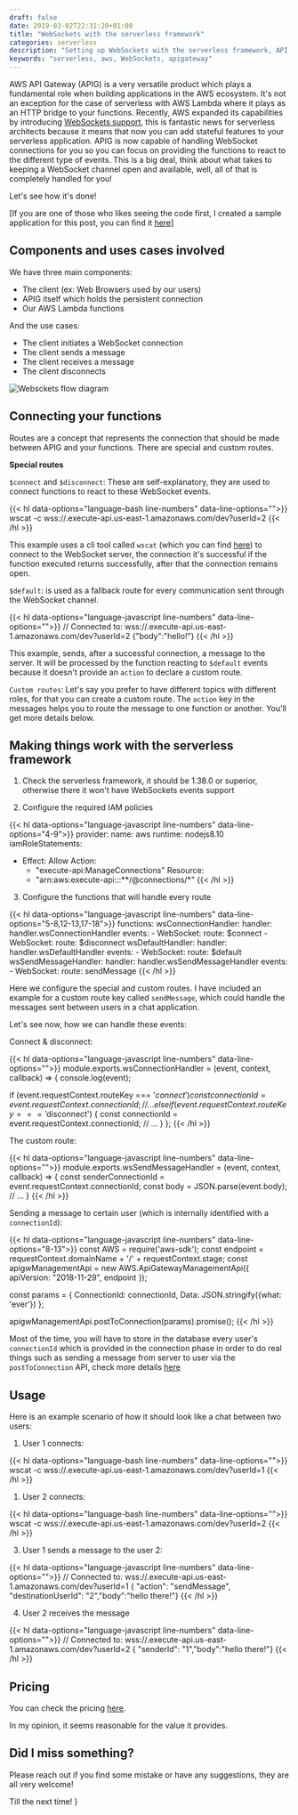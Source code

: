 ```yaml
--- 
draft: false
date: 2019-03-02T22:31:20+01:00
title: "WebSockets with the serverless framework"
categories: serverless
description: "Setting up WebSockets with the serverless framework, API Gateway and AWS"
keywords: "serverless, aws, WebSockets, apigateway"
---
```


AWS API Gateway (APIG) is a very versatile product which plays a fundamental role when building applications in the AWS ecosystem. It's not an exception for the case of serverless with AWS Lambda where it plays as an HTTP bridge to your functions. Recently, AWS expanded its capabilities by introducing [WebSockets support](https://aws.amazon.com/blogs/compute/announcing-WebSocket-apis-in-amazon-api-gateway/), this is fantastic news for serverless architects because it means that now you can add stateful features to your serverless application. APIG is now capable of handling WebSocket connections for you so you can focus on providing the functions to react to the different type of events. This is a big deal, think about what takes to keeping a WebSocket channel open and available, well, all of that is completely handled for you!

Let's see how it's done!

[If you are one of those who likes seeing the code first, I created a sample application for this post, you can find it [here](https://github.com/ccverak/serverless-WebSockets-demo)]


## Components and uses cases involved

We have three main components:

- The client (ex: Web Browsers used by our users)
- APIG itself which holds the persistent connection
- Our AWS Lambda functions

And the use cases:

- The client initiates a WebSocket connection
- The client sends a message
- The client receives a message
- The client disconnects

![Websckets flow diagram](/images/WebSockets-flow-diagram.png)

## Connecting your functions

Routes are a concept that represents the connection that should be made between APIG and your functions. There are special and custom routes. 

**Special routes**

`$connect` and `$disconnect`: These are self-explanatory, they are used to connect functions to react to these WebSocket events. 

{{< hl data-options="language-bash line-numbers" data-line-options="">}}
wscat -c wss://<my-api-id>.execute-api.us-east-1.amazonaws.com/dev?userId=2
{{< /hl >}}

This example uses a cli tool called `wscat` (which you can find [here](https://www.npmjs.com/package/wscat)) to connect to the WebSocket server, the connection it's successful if the function executed returns successfully, after that the connection remains open.

`$default`: is used as a fallback route for every communication sent through the WebSocket channel.

{{< hl data-options="language-javascript line-numbers" data-line-options="">}}
// Connected to: wss://<my-api-id>.execute-api.us-east-1.amazonaws.com/dev?userId=2
{"body":"hello!"}
{{< /hl >}}

This example, sends, after a successful connection, a message to the server. It will be processed by the function reacting to `$default` events because it doesn't provide an `action` to declare a custom route.

`Custom routes`: Let's say you prefer to have different topics with different roles, for that you can create a custom route. The `action` key in the messages helps you to route the message to one function or another. You'll get more details below.

## Making things work with the serverless framework

1) Check the serverless framework, it should be 1.38.0 or superior, otherwise there it won't have WebSockets events support

2) Configure the required IAM policies

{{< hl data-options="language-javascript line-numbers" data-line-options="4-9">}}
provider:
  name: aws
  runtime: nodejs8.10
  iamRoleStatements:
  - Effect: Allow
    Action:
      - "execute-api:ManageConnections"
    Resource:
      - "arn:aws:execute-api:*:*:**/@connections/*"
{{< /hl >}}

3) Configure the functions that will handle every route

{{< hl data-options="language-javascript line-numbers" data-line-options="5-8,12-13,17-18">}}
functions:
  wsConnectionHandler:
    handler: handler.wsConnectionHandler
    events:
      - WebSocket:
          route: $connect
      - WebSocket:
          route: $disconnect
  wsDefaultHandler:
    handler: handler.wsDefaultHandler
    events:
      - WebSocket:
          route: $default
  wsSendMessageHandler:
    handler: handler.wsSendMessageHandler
    events:
      - WebSocket:
          route: sendMessage
{{< /hl >}}

Here we configure the special and custom routes. I have included an example for a custom route key called `sendMessage`, which could handle the messages sent between users in a chat application.

Let's see now, how we can handle these events:

Connect & disconnect:

{{< hl data-options="language-javascript line-numbers" data-line-options="">}}
module.exports.wsConnectionHandler = (event, context, callback) => {
  console.log(event);

  if (event.requestContext.routeKey === '$connect') {
    const connectionId = event.requestContext.connectionId;
    // ...
  } else if (event.requestContext.routeKey === '$disconnect') {
    const connectionId = event.requestContext.connectionId;
    // ...
  }
};
{{< /hl >}}

The custom route:

{{< hl data-options="language-javascript line-numbers" data-line-options="">}}
module.exports.wsSendMessageHandler = (event, context, callback) => {
  const senderConnectionId = event.requestContext.connectionId;
  const body = JSON.parse(event.body);
  // ...
}
{{< /hl >}}

Sending a message to certain user (which is internally identified with a `connectionId`):

{{< hl data-options="language-javascript line-numbers" data-line-options="8-13">}}
const AWS = require('aws-sdk');
const endpoint = requestContext.domainName + '/' + requestContext.stage;
const apigwManagementApi = new AWS.ApiGatewayManagementApi({
  apiVersion: "2018-11-29",
  endpoint
});

const params = {
  ConnectionId: connectionId,
  Data: JSON.stringify({what: 'ever'})
};

apigwManagementApi.postToConnection(params).promise();
{{< /hl >}}

Most of the time, you will have to store in the database every user's `connectionId` which is provided in the connection phase in order to do real things such as sending a message from server to user via the `postToConnection` API, check more details [here](https://github.com/ccverak/serverless-WebSockets-demo)

## Usage

Here is an example scenario of how it should look like a chat between two users: 

1) User 1 connects:

{{< hl data-options="language-bash line-numbers" data-line-options="">}}
wscat -c wss://<my-api-id>.execute-api.us-east-1.amazonaws.com/dev?userId=1
{{< /hl >}}

1) User 2 connects:

{{< hl data-options="language-bash line-numbers" data-line-options="">}}
wscat -c wss://<my-api-id>.execute-api.us-east-1.amazonaws.com/dev?userId=2
{{< /hl >}}

3) User 1 sends a message to the user 2:

{{< hl data-options="language-javascript line-numbers" data-line-options="">}}
// Connected to: wss://<my-api-id>.execute-api.us-east-1.amazonaws.com/dev?userId=1
{ "action": "sendMessage", "destinationUserId": "2","body":"hello there!"}
{{< /hl >}}

4) User 2 receives the message

{{< hl data-options="language-javascript line-numbers" data-line-options="">}}
// Connected to: wss://<my-api-id>.execute-api.us-east-1.amazonaws.com/dev?userId=2
{ "senderId": "1","body":"hello there!"}
{{< /hl >}}


## Pricing

You can check the pricing [here](https://aws.amazon.com/api-gateway/pricing/#WebSocket_APIs).

In my opinion, it seems reasonable for the value it provides.

## Did I miss something?

Please reach out if you find some mistake or have any suggestions, they are all very welcome!

Till the next time! }
